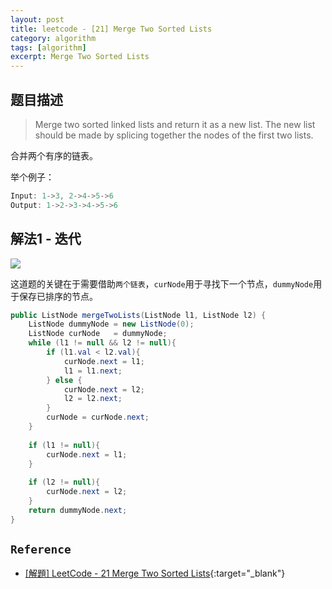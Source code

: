 ```yaml
---
layout: post
title: leetcode - [21] Merge Two Sorted Lists
category: algorithm
tags: [algorithm]
excerpt: Merge Two Sorted Lists
---
```


## 题目描述  

> Merge two sorted linked lists and return it as a new list. The new list should be made by splicing together the nodes of the first two lists.  

合并两个有序的链表。  

举个例子：  

``` java
Input: 1->3, 2->4->5->6
Output: 1->2->3->4->5->6
```

## 解法1 - 迭代  

![](https://yyc-images.oss-cn-beijing.aliyuncs.com/leetcode_21_iterative.png)  

这道题的关键在于需要借助`两个链表`，`curNode`用于寻找下一个节点，`dummyNode`用于保存已排序的节点。  

``` java
public ListNode mergeTwoLists(ListNode l1, ListNode l2) {
    ListNode dummyNode = new ListNode(0);
    ListNode curNode   = dummyNode;
    while (l1 != null && l2 != null){
        if (l1.val < l2.val){
            curNode.next = l1;
            l1 = l1.next;
        } else {
            curNode.next = l2;
            l2 = l2.next;
        }
        curNode = curNode.next;
    }
    
    if (l1 != null){
        curNode.next = l1;
    }
    
    if (l2 != null){
        curNode.next = l2;
    }
    return dummyNode.next;
}
```

## `Reference`  
- [[解題] LeetCode - 21 Merge Two Sorted Lists](http://glj8989332.blogspot.com/2019/08/leetcode-21-merge-two-sorted-lists.html?m=1){:target="_blank"}  
